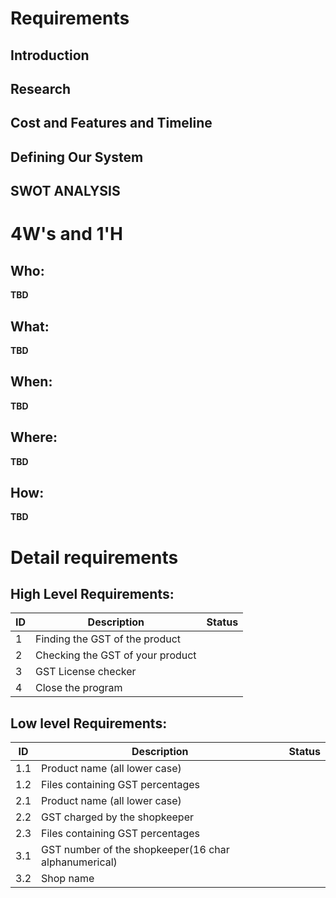# Requirements
## Introduction


## Research


## Cost and Features and Timeline


## Defining Our System
    
## SWOT ANALYSIS


# 4W&#39;s and 1&#39;H

## Who:

**TBD**

## What:

**TBD**

## When:

**TBD**

## Where:

**TBD**

## How:

**TBD**

# Detail requirements
## High Level Requirements:

ID    | Description                                 | Status
------| --------------------------------------------| -------
1     |       Finding the GST of the product        |
2     |      Checking the GST of your product       |
3     |           GST License checker               |
4     |             Close the program               |


##  Low level Requirements:

ID    | Description                                          | Status
----- | ---------------------------------------------------- | -------
1.1   | Product name (all lower case)                        |
1.2   | Files containing GST percentages                     |
2.1   | Product name (all lower case)                        |
2.2   | GST charged by the shopkeeper                        |
2.3   | Files containing GST percentages                     |
3.1   | GST number of the shopkeeper(16 char alphanumerical) |
3.2   | Shop name                                            |



